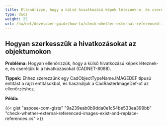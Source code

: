 ```yaml
---
title: Ellenőrizze, hogy a külső hivatkozású képek léteznek-e, és cserélje ki a hivatkozásokat
type: docs
weight: 22
url: /hu/net/developer-guide/how-to/check-whether-external-referenced-images-exist-and-replace-references/
---
```


## **Hogyan szerkesszük a hivatkozásokat az objektumokon**

**Probléma:** Hogyan ellenőrizzük, hogy a külső hivatkozású képek léteznek-e, és cseréljük ki a hivatkozásokat (CADNET-8088).

**Tippek:** Ehhez szerezzünk egy CadObjectTypeName.IMAGEDEF típusú entitást a rajzi entitásokból, és használjuk a CadRasterImageDef-ot az ellenőrzéshez.

**Példa:**

{{< gist "aspose-com-gists" "9a239eab0b9dda0e1c54be533ea399bb" "check-whether-external-referenced-images-exist-and-replace-references.cs" >}}
